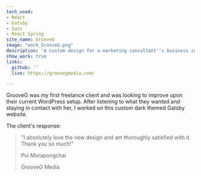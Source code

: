 ```yaml
---
tech_used:
- React
- Gatsby
- Sass
- React Spring
site_name: GrooveG
image: "work_GrooveG.png"
description: 'A custom design for a marketing consultant''s business in Thailand.  '
show_work: true
links:
  github: ''
  live: https://groovegmedia.com/

---
```

GrooveG was my first freelance client and was looking to improve upon their current WordPress setup. After listening to what they wanted and staying in contact with her, I worked on this custom dark themed Gatsby website.

The client's response:

> "I absolutely love the new design and am thoroughly satisfied with it. Thank you so much!"
>
> Pui Morapongchai
>
> GrooveG Media